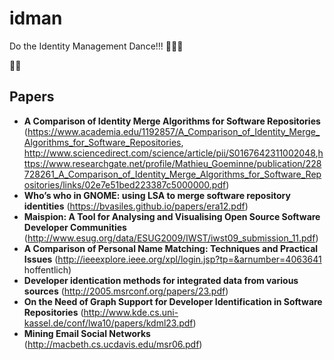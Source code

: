 # idman
Do the Identity Management Dance!!! :dancer::dancer::dancer:

💃🏽

## Papers

* **A Comparison of Identity Merge Algorithms for Software Repositories** (<https://www.academia.edu/1192857/A_Comparison_of_Identity_Merge_Algorithms_for_Software_Repositories>, <http://www.sciencedirect.com/science/article/pii/S0167642311002048>,<https://www.researchgate.net/profile/Mathieu_Goeminne/publication/228728261_A_Comparison_of_Identity_Merge_Algorithms_for_Software_Repositories/links/02e7e51bed223387c5000000.pdf>)
* **Who’s who in GNOME: using LSA to merge software repository identities** (<https://bvasiles.github.io/papers/era12.pdf>)
* **Maispion: A Tool for Analysing and Visualising Open Source Software Developer Communities** (<http://www.esug.org/data/ESUG2009/IWST/iwst09_submission_11.pdf>)
* **A Comparison of Personal Name Matching: Techniques and Practical Issues** (<http://ieeexplore.ieee.org/xpl/login.jsp?tp=&arnumber=4063641> hoffentlich)
* **Developer identication methods for integrated data from various sources** (<http://2005.msrconf.org/papers/23.pdf>)
* **On the Need of Graph Support for Developer Identification in Software Repositories** (<http://www.kde.cs.uni-kassel.de/conf/lwa10/papers/kdml23.pdf>)
* **Mining Email Social Networks** (<http://macbeth.cs.ucdavis.edu/msr06.pdf>)
